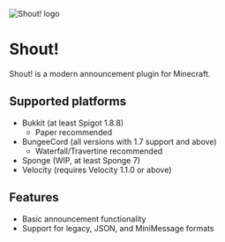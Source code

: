 ![Shout! logo](https://i.imgur.com/xmPqFs1.png "banner")
# Shout!

Shout! is a modern announcement plugin for Minecraft.

## Supported platforms

* Bukkit (at least Spigot 1.8.8)
  * Paper recommended
* BungeeCord (all versions with 1.7 support and above)
  * Waterfall/Travertine recommended
* Sponge (WIP, at least Sponge 7)
* Velocity (requires Velocity 1.1.0 or above)

## Features

* Basic announcement functionality
* Support for legacy, JSON, and MiniMessage formats